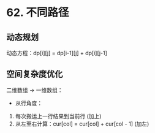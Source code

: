 # 62. 不同路径
## 动态规划
动态方程：dp[i][j] = dp[i-1][j] + dp[i][j-1]
## 空间复杂度优化
二维数组 -> 一维数组： 
- 从行角度：  
1. 每次搬运上一行结果到当前行 (加上)
2. 从左至右计算：cur[col] = cur[col] + cur[col - 1] (加左)